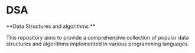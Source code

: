# DSA
**Data Structures and algorithms ** 

This repository aims to provide a comprehensive collection of popular data structures and algorithms implemented in various programming languages. 
